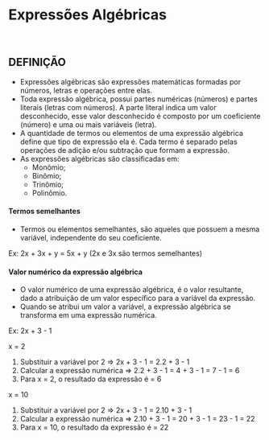 # Expressões Algébricas

<br>

## DEFINIÇÃO
* Expressões algébricas são expressões matemáticas formadas por números, letras e operações entre elas.
* Toda expressão algébrica, possui partes numéricas (números) e partes literais (letras com números). A parte literal indica um valor desconhecido, esse valor desconhecido é composto por um coeficiente (número) e uma ou mais variáveis (letra).
* A quantidade de termos ou elementos de uma expressão algébrica define que tipo de expressão ela é. Cada termo é separado pelas operações de adição e/ou subtração que formam a expressão.
* As expressões algébricas são classificadas em: 
  - Monômio;
  - Binômio;
  - Trinômio;
  - Polinômio.

#### Termos semelhantes
* Termos ou elementos semelhantes, são aqueles que possuem a mesma variável, independente do seu coeficiente.

Ex: 2x + 3x + y = 5x + y (2x e 3x são termos semelhantes)  

#### Valor numérico da expressão algébrica
* O valor numérico de uma expressão algébrica, é o valor resultante, dado a atribuição de um valor específico para a variável da expressão. 
* Quando se atribui um valor a variável, a expressão algébrica se transforma em uma expressão numérica.

Ex: 2x + 3 - 1  

x = 2
1. Substituir a variável por 2 => 2x + 3 - 1 =  2.2 + 3 - 1
2. Calcular a expressão numérica => 2.2 + 3 - 1 = 4 + 3 - 1 = 7 - 1 = 6
3. Para x = 2, o resultado da expressão é = 6

x = 10
1. Substituir a variável por 2 => 2x + 3 - 1 =  2.10 + 3 - 1
2. Calcular a expressão numérica => 2.10 + 3 - 1 = 20 + 3 - 1 = 23 - 1 = 22
3. Para x = 10, o resultado da expressão é = 22